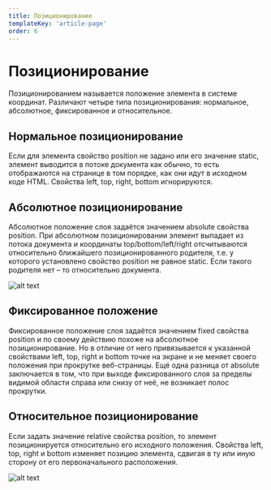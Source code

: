 ```yaml
---
title: Позиционирование
templateKey: 'article-page'
order: 6
---
```


# Позиционирование

Позиционированием называется положение элемента в системе координат. Различают четыре типа позиционирования: нормальное, абсолютное, фиксированное и относительное.

## Нормальное позиционирование

Если для элемента свойство position не задано или его значение static, элемент выводится в потоке документа как обычно, то есть отображаются на странице в том порядке, как они идут в исходном коде HTML. Свойства left, top, right, bottom игнорируются.

## Абсолютное позиционирование

Абсолютное положение слоя задаётся значением absolute свойства position. При абсолютном позиционировании элемент выпадает из потока документа и координаты top/bottom/left/right отсчитываются относительно ближайшего позиционированного родителя, т.е. у которого установлено свойство position не равное static. Если такого родителя нет – то относительно документа.

![alt text](../images/css_position/absolute.png "Абсолютное позиционирование")

## Фиксированное положение

Фиксированное положение слоя задаётся значением fixed свойства position и по своему действию похоже на абсолютное позиционирование. Но в отличие от него привязывается к указанной свойствами left, top, right и bottom точке на экране и не меняет своего положения при прокрутке веб-страницы. Ещё одна разница от absolute заключается в том, что при выходе фиксированного слоя за пределы видимой области справа или снизу от неё, не возникает полос прокрутки.

## Относительное позиционирование

Если задать значение relative свойства position, то элемент позиционируется относительно его исходного положения. Свойства left, top, right и bottom изменяет позицию элемента, сдвигая в ту или иную сторону от его первоначального расположения.  

![alt text](../images/css_position/relative.png "Относительное позиционирование")
 
